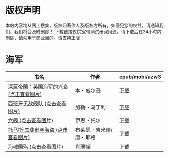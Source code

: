 # 版权声明

本站内容均从网上搜集，版权归著作人及版权方所有，如侵犯您的权益，请通知我们，我们将会及时删除！ 下载链接仅供宽带测试研究用途，请下载后在24小时内删除，请勿用于商业目的。请支持正版！

# 海军

| 书名 | 作者 | epub/mobi/azw3 |
| --- | --- | --- |
| [深蓝帝国：英国海军的兴衰 (点击查看图片)](https://www.dushupai.com/attachment/2024/06/10/ab9abf77b682a8cf.jpg) | 本・威尔逊 | [下载](https://url89.ctfile.com/f/31084289-1357003900-cc034b?p=8866) |
| [西班牙无敌舰队 (点击查看图片)](https://www.dushupai.com/attachment/2024/06/08/bf0364a93ee1ef79.jpg) | 加勒・马丁利 | [下载](https://url89.ctfile.com/f/31084289-1357046215-d2a105?p=8866) |
| [六舰 (点击查看图片)](https://www.dushupai.com/attachment/2024/06/07/a2eabe14d0d873c4.jpg) | 伊恩・托尔 | [下载](https://url89.ctfile.com/f/31084289-1357040281-f9263d?p=8866) |
| [托马斯·杰斐逊与海盗 (点击查看图片)](https://www.dushupai.com/attachment/2024/06/06/0c6436cf7b3350ba.jpg) | 布莱恩・吉米德/唐・耶格 | [下载](https://url89.ctfile.com/f/31084289-1357032172-3a2bd7?p=8866) |
| [海魂国殇 (点击查看图片)](https://www.dushupai.com/attachment/2024/06/04/860cec881f284e21.jpg) | 肖璞韬 | [下载](https://url89.ctfile.com/f/31084289-1357020121-e8411c?p=8866) |
